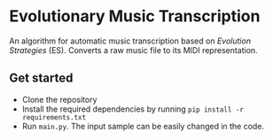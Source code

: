 # Evolutionary Music Transcription

An algorithm for automatic music transcription based on *Evolution Strategies* (ES). Converts a raw music file to its MIDI representation.

## Get started
- Clone the repository
- Install the required dependencies by running `pip install -r requirements.txt`
- Run `main.py`. The input sample can be easily changed in the code.
